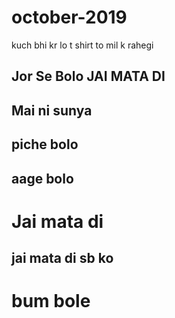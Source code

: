 # october-2019
kuch bhi kr lo t shirt to mil k rahegi
## Jor Se Bolo JAI MATA DI

## Mai ni sunya
## piche bolo
## aage bolo
# Jai mata di
## jai mata di sb ko
# bum bole
